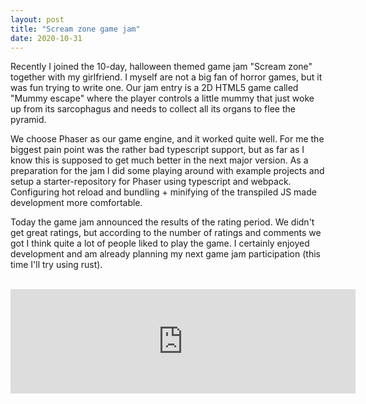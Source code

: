 ```yaml
---
layout: post
title: "Scream zone game jam"
date: 2020-10-31
---
```

Recently I joined the 10-day, halloween themed game jam "Scream zone" together with my girlfriend. I myself are not a big fan of horror games, but it was fun trying to write one. Our jam entry is a 2D HTML5 game called "Mummy escape" where the player controls a little mummy that just woke up from its sarcophagus and needs to collect all its organs to flee the pyramid.

We choose Phaser as our game engine, and it worked quite well. For me the biggest pain point was the rather bad typescript support, but as far as I know this is supposed to get much better in the next major version. As a preparation for the jam I did some playing around with example projects and setup a starter-repository for Phaser using typescript and webpack. Configuring hot reload and bundling + minifying of the transpiled JS made development more comfortable.

Today the game jam announced the results of the rating period. We didn't get great ratings, but according to the number of ratings and comments we got I think quite a lot of people liked to play the game. I certainly enjoyed development and am already planning my next game jam participation (this time I'll try using rust).

<br>
<iframe src="https://itch.io/embed/790862?bg_color=193d3f&amp;fg_color=afbfd2" width="552" height="167" frameborder="0"><a href="https://niklme.itch.io/mummy-escape">Mummy Escape by Nikl, jennifervphan</a></iframe>
